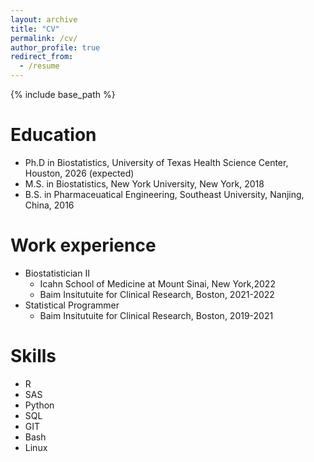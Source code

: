 ```yaml
---
layout: archive
title: "CV"
permalink: /cv/
author_profile: true
redirect_from:
  - /resume
---
```


{% include base_path %}

Education
======
* Ph.D in Biostatistics, University of Texas Health Science Center, Houston, 2026 (expected)
* M.S. in Biostatistics, New York University, New York, 2018
* B.S. in Pharmaceuatical Engineering, Southeast University, Nanjing, China, 2016

Work experience
======

* Biostatistician II
  * Icahn School of Medicine at Mount Sinai, New York,2022
  * Baim Insitutuite for Clinical Research, Boston, 2021-2022
* Statistical Programmer
  * Baim Insitutuite for Clinical Research, Boston, 2019-2021

  
Skills
======
* R
* SAS
* Python
* SQL
* GIT
* Bash
* Linux


